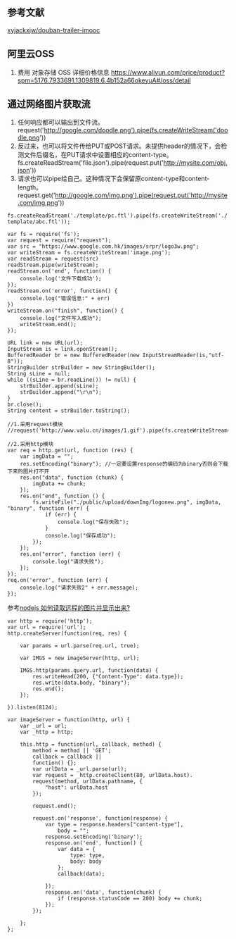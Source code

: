 ## 参考文献
[xyjackxjw/douban-trailer-imooc](https://github.com/xyjackxjw/douban-trailer-imooc)


## 阿里云OSS
1. 费用
对象存储 OSS 详细价格信息 https://www.aliyun.com/price/product?spm=5176.7933691.1309819.6.4b152a66okeyuA#/oss/detail

## 通过网络图片获取流
1. 任何响应都可以输出到文件流。
request('http://google.com/doodle.png').pipe(fs.createWriteStream('doodle.png'))
2. 反过来，也可以将文件传给PUT或POST请求。未提供header的情况下，会检测文件后缀名，在PUT请求中设置相应的content-type。
fs.createReadStream('file.json').pipe(request.put('http://mysite.com/obj.json'))
3. 请求也可以pipe给自己。这种情况下会保留原content-type和content-length。
request.get('http://google.com/img.png').pipe(request.put('http://mysite.com/img.png'))

`fs.createReadStream('./template/pc.ftl').pipe(fs.createWriteStream('./template/abc.ftl'));`

```
var fs = require('fs');
var request = require("request");
var src = "https://www.google.com.hk/images/srpr/logo3w.png";
var writeStream = fs.createWriteStream('image.png');
var readStream = request(src)
readStream.pipe(writeStream);
readStream.on('end', function() {
    console.log('文件下载成功');
});
readStream.on('error', function() {
    console.log("错误信息:" + err)
})
writeStream.on("finish", function() {
    console.log("文件写入成功");
    writeStream.end();
});
```

```
URL link = new URL(url);
InputStream is = link.openStream();
BufferedReader br = new BufferedReader(new InputStreamReader(is,"utf-8"));
StringBuilder strBuilder = new StringBuilder();
String sLine = null;
while ((sLine = br.readLine()) != null) {
    strBuilder.append(sLine);
    strBuilder.append("\r\n");
}
br.close();
String content = strBuilder.toString();
```


```
//1.采用request模块
//request('http://www.valu.cn/images/1.gif').pipe(fs.createWriteStream('./public/upload/downImg/logonew.png'));

//2.采用http模块
var req = http.get(url, function (res) {
    var imgData = "";
    res.setEncoding("binary"); //一定要设置response的编码为binary否则会下载下来的图片打不开
    res.on("data", function (chunk) {
        imgData += chunk;
    });
    res.on("end", function () {
        fs.writeFile("./public/upload/downImg/logonew.png", imgData, "binary", function (err) {
            if (err) {
                console.log("保存失败");
            }
            console.log("保存成功");
        });
    });
    res.on("error", function (err) {
        console.log("请求失败");
    });
});
req.on('error', function (err) {
    console.log("请求失败2" + err.message);
});
```

参考[nodejs 如何读取远程的图片并显示出来?](https://segmentfault.com/q/1010000000095621)
```
var http = require('http');
var url = require('url');
http.createServer(function(req, res) {

    var params = url.parse(req.url, true);

    var IMGS = new imageServer(http, url);

    IMGS.http(params.query.url, function(data) {
        res.writeHead(200, {"Content-Type": data.type});
        res.write(data.body, "binary");
        res.end();
    });

}).listen(8124);

var imageServer = function(http, url) {
    var _url = url;
    var _http = http;

    this.http = function(url, callback, method) {
        method = method || 'GET';
        callback = callback ||
        function() {};
        var urlData = _url.parse(url);
        var request = _http.createClient(80, urlData.host).
        request(method, urlData.pathname, {
            "host": urlData.host
        });

        request.end();

        request.on('response', function(response) {
            var type = response.headers["content-type"],
                body = "";
            response.setEncoding('binary');
            response.on('end', function() {
                var data = {
                    type: type,
                    body: body
                };
                callback(data);

            });
            response.on('data', function(chunk) {
                if (response.statusCode == 200) body += chunk;
            });
        });

    };
};
```